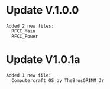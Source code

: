 # Update V.1.0.0
    Added 2 new files:
      RFCC_Main
      RFCC_Power

# Update V1.0.1a
    Added 1 new file:
      Computercraft OS by TheBrosGRIMM_Jr
